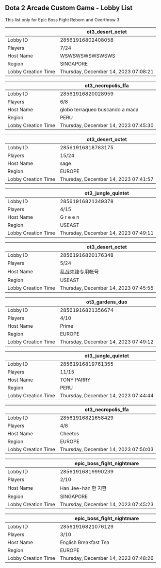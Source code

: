 ## Dota 2 Arcade Custom Game - Lobby List

This list only for Epic Boss Fight Reborn and Overthrow 3

|  | ot3_desert_octet |
| ------ | ------ |
| Lobby ID | 28561916802408058 |
| Players | 7/24 |
| Host Name | WSWSWSWSWSWSWS |
| Region | SINGAPORE |
| Lobby Creation Time | Thursday, December 14, 2023 07:08:21 |


|  | ot3_necropolis_ffa |
| ------ | ------ |
| Lobby ID | 28561916820028959 |
| Players | 6/8 |
| Host Name | globo terraqueo buscando a maca |
| Region | PERU |
| Lobby Creation Time | Thursday, December 14, 2023 07:45:30 |


|  | ot3_desert_octet |
| ------ | ------ |
| Lobby ID | 28561916818783175 |
| Players | 15/24 |
| Host Name | sage |
| Region | EUROPE |
| Lobby Creation Time | Thursday, December 14, 2023 07:41:57 |


|  | ot3_jungle_quintet |
| ------ | ------ |
| Lobby ID | 28561916821349378 |
| Players | 4/15 |
| Host Name | G r e e n |
| Region | USEAST |
| Lobby Creation Time | Thursday, December 14, 2023 07:49:11 |


|  | ot3_desert_octet |
| ------ | ------ |
| Lobby ID | 28561916820176348 |
| Players | 5/24 |
| Host Name | 乱战先锋专用帐号 |
| Region | USEAST |
| Lobby Creation Time | Thursday, December 14, 2023 07:45:55 |


|  | ot3_gardens_duo |
| ------ | ------ |
| Lobby ID | 28561916821356674 |
| Players | 4/10 |
| Host Name | Prime |
| Region | EUROPE |
| Lobby Creation Time | Thursday, December 14, 2023 07:49:12 |


|  | ot3_jungle_quintet |
| ------ | ------ |
| Lobby ID | 28561916819761355 |
| Players | 11/15 |
| Host Name | TONY PARRY |
| Region | PERU |
| Lobby Creation Time | Thursday, December 14, 2023 07:44:44 |


|  | ot3_necropolis_ffa |
| ------ | ------ |
| Lobby ID | 28561916821658429 |
| Players | 4/8 |
| Host Name | Cheetos |
| Region | EUROPE |
| Lobby Creation Time | Thursday, December 14, 2023 07:50:03 |


|  | epic_boss_fight_nightmare |
| ------ | ------ |
| Lobby ID | 28561916819990239 |
| Players | 2/10 |
| Host Name | Han Jee-han  한 지한 |
| Region | SINGAPORE |
| Lobby Creation Time | Thursday, December 14, 2023 07:45:23 |


|  | epic_boss_fight_nightmare |
| ------ | ------ |
| Lobby ID | 28561916821076129 |
| Players | 3/10 |
| Host Name | English Breakfast Tea |
| Region | EUROPE |
| Lobby Creation Time | Thursday, December 14, 2023 07:48:26 |


